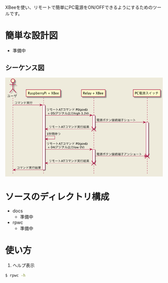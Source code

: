 XBeeを使い、リモートで簡単にPC電源をON/OFFできるようにするためのツールです。

# 簡単な設計図

* 準備中

## シーケンス図

![](https://raw.githubusercontent.com/dodo5522/rpwc/master/docs/sequence.png)

# ソースのディレクトリ構成

* docs
    * 準備中
* rpwc
    * 準備中

# 使い方

1. ヘルプ表示

```bash
$ rpwc -h
```
